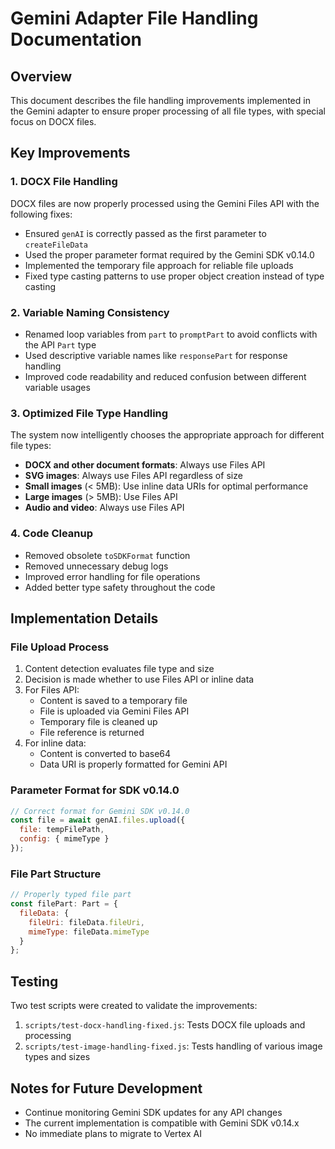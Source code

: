 # Gemini Adapter File Handling Documentation

## Overview

This document describes the file handling improvements implemented in the Gemini adapter to ensure proper processing of all file types, with special focus on DOCX files.

## Key Improvements

### 1. DOCX File Handling

DOCX files are now properly processed using the Gemini Files API with the following fixes:

- Ensured `genAI` is correctly passed as the first parameter to `createFileData`
- Used the proper parameter format required by the Gemini SDK v0.14.0 
- Implemented the temporary file approach for reliable file uploads
- Fixed type casting patterns to use proper object creation instead of type casting

### 2. Variable Naming Consistency

- Renamed loop variables from `part` to `promptPart` to avoid conflicts with the API `Part` type
- Used descriptive variable names like `responsePart` for response handling
- Improved code readability and reduced confusion between different variable usages

### 3. Optimized File Type Handling

The system now intelligently chooses the appropriate approach for different file types:

- **DOCX and other document formats**: Always use Files API
- **SVG images**: Always use Files API regardless of size
- **Small images** (< 5MB): Use inline data URIs for optimal performance
- **Large images** (> 5MB): Use Files API
- **Audio and video**: Always use Files API

### 4. Code Cleanup

- Removed obsolete `toSDKFormat` function
- Removed unnecessary debug logs
- Improved error handling for file operations
- Added better type safety throughout the code

## Implementation Details

### File Upload Process

1. Content detection evaluates file type and size
2. Decision is made whether to use Files API or inline data
3. For Files API:
   - Content is saved to a temporary file
   - File is uploaded via Gemini Files API
   - Temporary file is cleaned up
   - File reference is returned
4. For inline data:
   - Content is converted to base64
   - Data URI is properly formatted for Gemini API

### Parameter Format for SDK v0.14.0

```javascript
// Correct format for Gemini SDK v0.14.0
const file = await genAI.files.upload({
  file: tempFilePath,
  config: { mimeType }
});
```

### File Part Structure

```javascript
// Properly typed file part
const filePart: Part = {
  fileData: {
    fileUri: fileData.fileUri,
    mimeType: fileData.mimeType
  }
};
```

## Testing

Two test scripts were created to validate the improvements:

1. `scripts/test-docx-handling-fixed.js`: Tests DOCX file uploads and processing
2. `scripts/test-image-handling-fixed.js`: Tests handling of various image types and sizes

## Notes for Future Development

- Continue monitoring Gemini SDK updates for any API changes
- The current implementation is compatible with Gemini SDK v0.14.x
- No immediate plans to migrate to Vertex AI